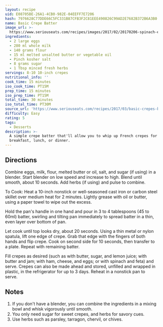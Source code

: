 ```yaml
---
layout: recipe
uid: E08705BE-26A1-4CB0-982E-04EEFF7E7206
hash: 7976628C77DDE66C5FC331B87CFB3F2C81EEE490826C99AD2E7682B372B6A3B0
name: Basic Crepe Batter
image_url: >-
  https://www.seriouseats.com/recipes/images/2017/02/20170206-spinach-egg-cheese-crepe-primary-200x150.jpg
ingredients:
  - 2 large eggs
  - 280 ml whole milk
  - 140 grams flour
  - 15 ml melted unsalted butter or vegetable oil
  - Pinch kosher salt
  - 8 grams sugar
  - 1 Tbsp minced fresh herbs
servings: 8-10 10-inch crepes
nutritional_info: ''
cook_time: 15 minutes
iso_cook_time: PT15M
prep_time: 15 minutes
iso_prep_time: PT15M
total_time: 30 minutes
iso_total_time: PT30M
source_url: 'https://www.seriouseats.com/recipes/2017/03/basic-crepes-batter-recipe.html'
difficulty: Easy
rating: 5
tags:
  - Desserts
description: >-
  A simple crepe batter that'll allow you to whip up French crepes for
  breakfast, lunch, or dinner.
---
```

## Directions

Combine eggs, milk, flour, melted butter or oil, salt, and sugar (if using) in a blender. Start blender on low speed and increase to high. Blend until smooth, about 10 seconds. Add herbs (if using) and pulse to combine.

To Cook: Heat a 10-inch nonstick or well-seasoned cast iron or carbon steel skillet over medium heat for 2 minutes. Lightly grease with oil or butter, using a paper towel to wipe out the excess.

Hold the pan's handle in one hand and pour in 3 to 4 tablespoons (45 to 60ml) batter, swirling and tilting pan immediately to spread batter in a thin, even layer over bottom of pan.

Let cook until top looks dry, about 20 seconds. Using a thin metal or nylon spatula, lift one edge of crepe. Grab that edge with the fingers of both hands and flip crepe. Cook on second side for 10 seconds, then transfer to a plate. Repeat with remaining batter.

Fill crepes as desired (such as with butter, sugar, and lemon juice; with butter and jam; with ham, cheese, and eggs; or with spinach and feta) and serve. Crepes can also be made ahead and stored, unfilled and wrapped in plastic, in the refrigerator for up to 3 days. Reheat in a nonstick pan to serve.
## Notes

1. If you don't have a blender, you can combine the ingredients in a mixing bowl and whisk vigorously until smooth.
2. You only need sugar for sweet crepes, and herbs for savory cues.
3. Use herbs such as parsley, tarragon, chervil, or chives.
